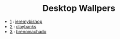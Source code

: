 <div align="center">
  <h1>Desktop Wallpers</h1>
</div>

- [1](https://unsplash.com/photos/G9i_plbfDgk) : [jeremybishop](https://unsplash.com/@jeremybishop)
- [2](https://unsplash.com/photos/u27Rrbs9Dwc) : [claybanks](https://unsplash.com/@claybanks)
- [3](https://unsplash.com/photos/in9-n0JwgZ0) : [brenomachado](https://unsplash.com/@brenomachado)
